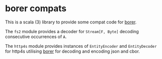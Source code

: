 # borer compats

This is a scala (3) library to provide some compat code for
[borer](https://github.com/sirthias/borer).

The `fs2` module provides a decoder for `Stream[F, Byte]` decoding
consecutive occurrences of `A`.

The `http4s` module provides instances of `EntityEncoder` and
`EntityDecoder` for http4s utilising
[borer](https://github.com/sirthias/borer) for decoding and encoding
json and cbor.
